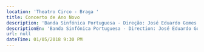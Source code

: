 ```yaml
---
location: 'Theatro Circo - Braga '
title: Concerto de Ano Novo
description: 'Banda Sinfónica Portuguesa - Direção: José Eduardo Gomes'
descriptionEn: 'Banda Sinfónica Portuguesa - Direction: José Eduardo Gomes '
url: null
dateTime: 01/05/2018 9:30 PM
---
```



